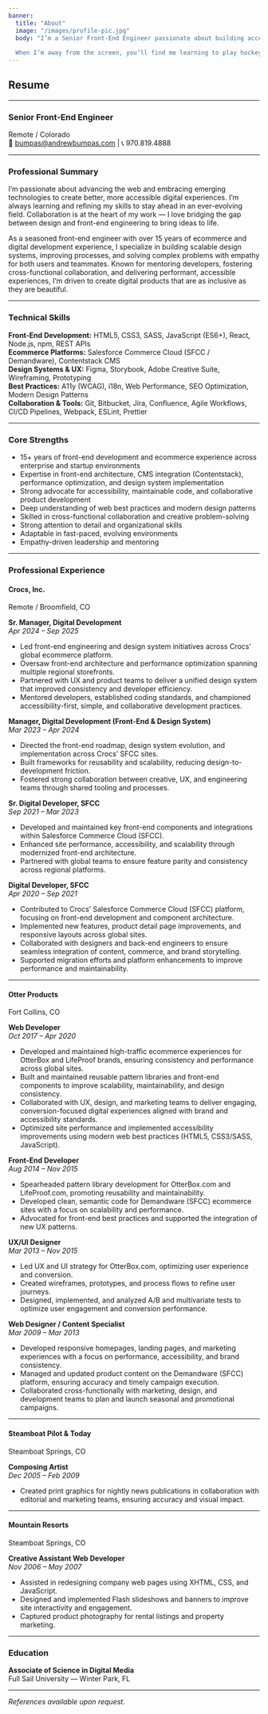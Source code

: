 ```yaml
---
banner:
  title: "About"
  image: "/images/profile-pic.jpg"
  body: "I’m a Senior Front-End Engineer passionate about building accessible, scalable, and beautifully designed digital experiences. I love the challenge of bridging design and development to create thoughtful, user-focused solutions.
  
  When I’m away from the screen, you’ll find me learning to play hockey, fly fishing, mountain biking, or behind a camera capturing the outdoors. I’m happiest exploring with my family — finding balance between creativity, code, and a bit of adventure."
---
```


## Resume

---

### Senior Front-End Engineer 
Remote / Colorado  
📧 bumpas@andrewbumpas.com | 📞 970.819.4888  

---

### Professional Summary

I’m passionate about advancing the web and embracing emerging technologies to create better, more accessible digital experiences. I’m always learning and refining my skills to stay ahead in an ever-evolving field. Collaboration is at the heart of my work — I love bridging the gap between design and front-end engineering to bring ideas to life.

As a seasoned front-end engineer with over 15 years of ecommerce and digital development experience, I specialize in building scalable design systems, improving processes, and solving complex problems with empathy for both users and teammates. Known for mentoring developers, fostering cross-functional collaboration, and delivering performant, accessible experiences, I’m driven to create digital products that are as inclusive as they are beautiful.

---

### Technical Skills

**Front-End Development:** HTML5, CSS3, SASS, JavaScript (ES6+), React, Node.js, npm, REST APIs  
**Ecommerce Platforms:** Salesforce Commerce Cloud (SFCC / Demandware), Contentstack CMS  
**Design Systems & UX:** Figma, Storybook, Adobe Creative Suite, Wireframing, Prototyping  
**Best Practices:** A11y (WCAG), i18n, Web Performance, SEO Optimization, Modern Design Patterns  
**Collaboration & Tools:** Git, Bitbucket, Jira, Confluence, Agile Workflows, CI/CD Pipelines, Webpack, ESLint, Prettier  

---

### Core Strengths

- 15+ years of front-end development and ecommerce experience across enterprise and startup environments  
- Expertise in front-end architecture, CMS integration (Contentstack), performance optimization, and design system implementation  
- Strong advocate for accessibility, maintainable code, and collaborative product development  
- Deep understanding of web best practices and modern design patterns  
- Skilled in cross-functional collaboration and creative problem-solving  
- Strong attention to detail and organizational skills  
- Adaptable in fast-paced, evolving environments  
- Empathy-driven leadership and mentoring  

---

### Professional Experience

<h4 className='mb-0'>Crocs, Inc.</h4>

Remote / Broomfield, CO

**Sr. Manager, Digital Development**  
*Apr 2024 – Sep 2025*  
- Led front-end engineering and design system initiatives across Crocs’ global ecommerce platform.  
- Oversaw front-end architecture and performance optimization spanning multiple regional storefronts.  
- Partnered with UX and product teams to deliver a unified design system that improved consistency and developer efficiency.  
- Mentored developers, established coding standards, and championed accessibility-first, simple, and collaborative development practices.  

**Manager, Digital Development (Front-End & Design System)**  
*Mar 2023 – Apr 2024*  
- Directed the front-end roadmap, design system evolution, and implementation across Crocs’ SFCC sites.  
- Built frameworks for reusability and scalability, reducing design-to-development friction.  
- Fostered strong collaboration between creative, UX, and engineering teams through shared tooling and processes.  

**Sr. Digital Developer, SFCC**  
*Sep 2021 – Mar 2023*  
- Developed and maintained key front-end components and integrations within Salesforce Commerce Cloud (SFCC).  
- Enhanced site performance, accessibility, and scalability through modernized front-end architecture.  
- Partnered with global teams to ensure feature parity and consistency across regional platforms.  

**Digital Developer, SFCC**  
*Apr 2020 – Sep 2021*  
- Contributed to Crocs’ Salesforce Commerce Cloud (SFCC) platform, focusing on front-end development and component architecture.  
- Implemented new features, product detail page improvements, and responsive layouts across global sites.  
- Collaborated with designers and back-end engineers to ensure seamless integration of content, commerce, and brand storytelling.  
- Supported migration efforts and platform enhancements to improve performance and maintainability.  

---

<h4 className='mb-0'>Otter Products</h4> 

Fort Collins, CO

**Web Developer**  
*Oct 2017 – Apr 2020*  
- Developed and maintained high-traffic ecommerce experiences for OtterBox and LifeProof brands, ensuring consistency and performance across global sites.  
- Built and maintained reusable pattern libraries and front-end components to improve scalability, maintainability, and design consistency.  
- Collaborated with UX, design, and marketing teams to deliver engaging, conversion-focused digital experiences aligned with brand and accessibility standards.  
- Optimized site performance and implemented accessibility improvements using modern web best practices (HTML5, CSS3/SASS, JavaScript).  

**Front-End Developer**  
*Aug 2014 – Nov 2015*  
- Spearheaded pattern library development for OtterBox.com and LifeProof.com, promoting reusability and maintainability.  
- Developed clean, semantic code for Demandware (SFCC) ecommerce sites with a focus on scalability and performance.  
- Advocated for front-end best practices and supported the integration of new UX patterns.  

**UX/UI Designer**  
*Mar 2013 – Nov 2015*  
- Led UX and UI strategy for OtterBox.com, optimizing user experience and conversion.  
- Created wireframes, prototypes, and process flows to refine user journeys.  
- Designed, implemented, and analyzed A/B and multivariate tests to optimize user engagement and conversion performance.  

**Web Designer / Content Specialist**  
*Mar 2009 – Mar 2013*  
- Developed responsive homepages, landing pages, and marketing experiences with a focus on performance, accessibility, and brand consistency.  
- Managed and updated product content on the Demandware (SFCC) platform, ensuring accuracy and timely campaign execution.  
- Collaborated cross-functionally with marketing, design, and development teams to plan and launch seasonal and promotional campaigns.  

---

<h4 className='mb-0'>Steamboat Pilot & Today</h4> 

Steamboat Springs, CO

**Composing Artist**  
*Dec 2005 – Feb 2009*  
- Created print graphics for nightly news publications in collaboration with editorial and marketing teams, ensuring accuracy and visual impact.  

---

<h4 className="mb-0">Mountain Resorts</h4>

Steamboat Springs, CO

**Creative Assistant Web Developer**  
*Nov 2006 – May 2007*  
- Assisted in redesigning company web pages using XHTML, CSS, and JavaScript.  
- Designed and implemented Flash slideshows and banners to improve site interactivity and engagement.  
- Captured product photography for rental listings and property marketing.  

---

### Education

**Associate of Science in Digital Media**  
Full Sail University — Winter Park, FL  

---

*References available upon request.*  